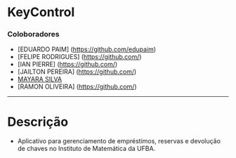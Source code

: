 >
# KeyControl
### Coloboradores <br>
- [EDUARDO PAIM] (https://github.com/edupaim) <br>
- [FELIPE RODRIGUES] (https://github.com/) <br>
- [IAN PIERRE] (https://github.com/) <br>
- [JAILTON PEREIRA] (https://github.com/) <br>
- [MAYARA SILVA](https://github.com/mayaradjs) <br>
- [RAMON OLIVEIRA] (https://github.com/) <br>

***

# Descrição
* Aplicativo para gerenciamento de empréstimos, reservas e devolução de chaves no Instituto de Matemática da UFBA.
